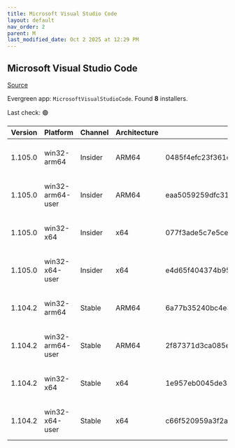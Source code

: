 ```yaml
---
title: Microsoft Visual Studio Code
layout: default
nav_order: 2
parent: M
last_modified_date: Oct 2 2025 at 12:29 PM
---
```


## Microsoft Visual Studio Code

[Source](https://code.visualstudio.com)

Evergreen app: `MicrosoftVisualStudioCode`. Found **8** installers.

Last check: 🟢

| Version | Platform         | Channel | Architecture | Sha256                                                           | URI                                                                                                                                                                                                                                                                                                              |
| ------- | ---------------- | ------- | ------------ | ---------------------------------------------------------------- | ---------------------------------------------------------------------------------------------------------------------------------------------------------------------------------------------------------------------------------------------------------------------------------------------------------------- |
| 1.105.0 | win32-arm64      | Insider | ARM64        | 0485f4efc23f361cbc5409622fb811d836acd3594ad49d654e87abb7f91c96ca | [https://vscode.download.prss.microsoft.com/dbazure/download/insider/80e42490bbf07d83fe573204416be3949ef27bd1/VSCodeSetup-arm64-1.105.0-insider.exe](https://vscode.download.prss.microsoft.com/dbazure/download/insider/80e42490bbf07d83fe573204416be3949ef27bd1/VSCodeSetup-arm64-1.105.0-insider.exe)         |
| 1.105.0 | win32-arm64-user | Insider | ARM64        | eaa5059259dfc31a5914fe02a6429ccaa9a22c31b08b2798ec7279fe733e6f21 | [https://vscode.download.prss.microsoft.com/dbazure/download/insider/80e42490bbf07d83fe573204416be3949ef27bd1/VSCodeUserSetup-arm64-1.105.0-insider.exe](https://vscode.download.prss.microsoft.com/dbazure/download/insider/80e42490bbf07d83fe573204416be3949ef27bd1/VSCodeUserSetup-arm64-1.105.0-insider.exe) |
| 1.105.0 | win32-x64        | Insider | x64          | 077f3ade5c7e5ce9b2cb664490f92d207ce30a7f3c4a6cfc723aa9134987d6b4 | [https://vscode.download.prss.microsoft.com/dbazure/download/insider/80e42490bbf07d83fe573204416be3949ef27bd1/VSCodeSetup-x64-1.105.0-insider.exe](https://vscode.download.prss.microsoft.com/dbazure/download/insider/80e42490bbf07d83fe573204416be3949ef27bd1/VSCodeSetup-x64-1.105.0-insider.exe)             |
| 1.105.0 | win32-x64-user   | Insider | x64          | e4d65f404374b95dadc8303a873c1b0de9d257def94175ec27283710b1862816 | [https://vscode.download.prss.microsoft.com/dbazure/download/insider/80e42490bbf07d83fe573204416be3949ef27bd1/VSCodeUserSetup-x64-1.105.0-insider.exe](https://vscode.download.prss.microsoft.com/dbazure/download/insider/80e42490bbf07d83fe573204416be3949ef27bd1/VSCodeUserSetup-x64-1.105.0-insider.exe)     |
| 1.104.2 | win32-arm64      | Stable  | ARM64        | 6a77b35240bc4e32413cf2110e4b67a1d96243e91546b801cb27d0b4ad9b5725 | [https://vscode.download.prss.microsoft.com/dbazure/download/stable/e3a5acfb517a443235981655413d566533107e92/VSCodeSetup-arm64-1.104.2.exe](https://vscode.download.prss.microsoft.com/dbazure/download/stable/e3a5acfb517a443235981655413d566533107e92/VSCodeSetup-arm64-1.104.2.exe)                           |
| 1.104.2 | win32-arm64-user | Stable  | ARM64        | 2f87371d3ca085e407d0e89aa8667f88e04004558e252b8249512297d68ac17c | [https://vscode.download.prss.microsoft.com/dbazure/download/stable/e3a5acfb517a443235981655413d566533107e92/VSCodeUserSetup-arm64-1.104.2.exe](https://vscode.download.prss.microsoft.com/dbazure/download/stable/e3a5acfb517a443235981655413d566533107e92/VSCodeUserSetup-arm64-1.104.2.exe)                   |
| 1.104.2 | win32-x64        | Stable  | x64          | 1e957eb0045de38c855bb7d1c83a47bcf095c4c66f8c2662e7d9f05bca2b73ca | [https://vscode.download.prss.microsoft.com/dbazure/download/stable/e3a5acfb517a443235981655413d566533107e92/VSCodeSetup-x64-1.104.2.exe](https://vscode.download.prss.microsoft.com/dbazure/download/stable/e3a5acfb517a443235981655413d566533107e92/VSCodeSetup-x64-1.104.2.exe)                               |
| 1.104.2 | win32-x64-user   | Stable  | x64          | c66f520959a3f2a56104af3eb94f7aa27172e04d2098649f6c0b69f026c888b9 | [https://vscode.download.prss.microsoft.com/dbazure/download/stable/e3a5acfb517a443235981655413d566533107e92/VSCodeUserSetup-x64-1.104.2.exe](https://vscode.download.prss.microsoft.com/dbazure/download/stable/e3a5acfb517a443235981655413d566533107e92/VSCodeUserSetup-x64-1.104.2.exe)                       |

